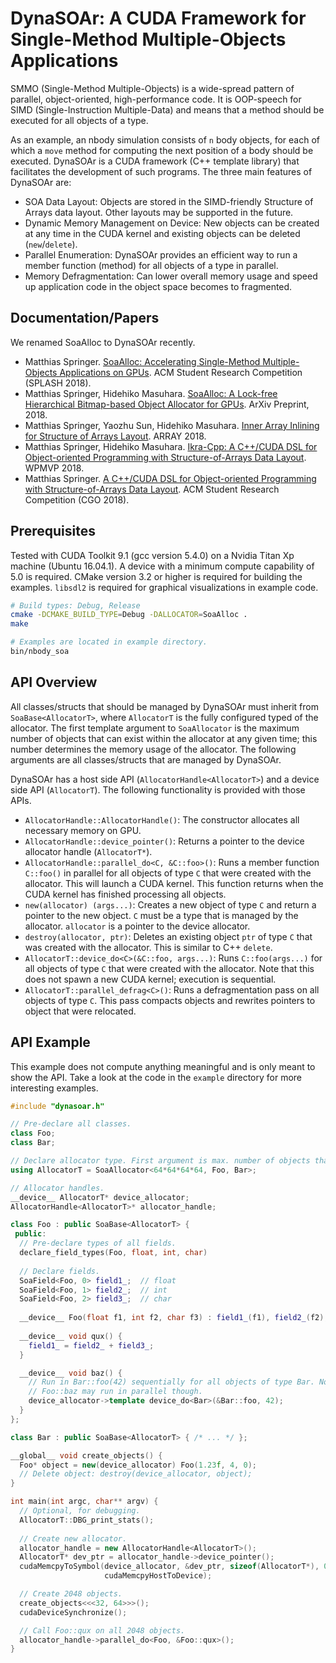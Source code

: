 # DynaSOAr: A CUDA Framework for Single-Method Multiple-Objects Applications
SMMO (Single-Method Multiple-Objects) is a wide-spread pattern of parallel, object-oriented, high-performance code. It is OOP-speech for SIMD (Single-Instruction Multiple-Data) and means that a method should be executed for all objects of a type.

As an example, an nbody simulation consists of `n` body objects, for each of which a `move` method for computing the next position of a body should be executed. DynaSOAr is a CUDA framework (C++ template library) that facilitates the development of such programs. The three main features of DynaSOAr are:

* SOA Data Layout: Objects are stored in the SIMD-friendly Structure of Arrays data layout. Other layouts may be supported in the future.
* Dynamic Memory Management on Device: New objects can be created at any time in the CUDA kernel and existing objects can be deleted (`new`/`delete`).
* Parallel Enumeration: DynaSOAr provides an efficient way to run a member function (method) for all objects of a type in parallel.
* Memory Defragmentation: Can lower overall memory usage and speed up application code in the object space becomes to fragmented.

## Documentation/Papers
We renamed SoaAlloc to DynaSOAr recently.

* Matthias Springer. [SoaAlloc: Accelerating Single-Method Multiple-Objects Applications on GPUs](https://arxiv.org/pdf/1809.07444). ACM Student Research Competition (SPLASH 2018).
* Matthias Springer, Hidehiko Masuhara. [SoaAlloc: A Lock-free Hierarchical Bitmap-based Object Allocator for GPUs](https://arxiv.org/pdf/1810.11765). ArXiv Preprint, 2018.
* Matthias Springer, Yaozhu Sun, Hidehiko Masuhara. [Inner Array Inlining for Structure of Arrays Layout](http://m-sp.org/downloads/array2018.pdf). ARRAY 2018.
* Matthias Springer, Hidehiko Masuhara. [Ikra-Cpp: A C++/CUDA DSL for Object-oriented Programming with Structure-of-Arrays Data Layout](http://m-sp.org/downloads/wpmvp2018.pdf). WPMVP 2018.
* Matthias Springer. [A C++/CUDA DSL for Object-oriented Programming with Structure-of-Arrays Data Layout](http://m-sp.org/downloads/cgo2018-src-abstract.pdf). ACM Student Research Competition (CGO 2018).

## Prerequisites
Tested with CUDA Toolkit 9.1 (gcc version 5.4.0) on a Nvidia Titan Xp machine (Ubuntu 16.04.1). A device with a minimum compute capability of 5.0 is required. CMake version 3.2 or higher is required for building the examples. `libsdl2` is required for graphical visualizations in example code.

```bash
# Build types: Debug, Release
cmake -DCMAKE_BUILD_TYPE=Debug -DALLOCATOR=SoaAlloc .
make

# Examples are located in example directory.
bin/nbody_soa
```

## API Overview
All classes/structs that should be managed by DynaSOAr must inherit from `SoaBase<AllocatorT>`, where `AllocatorT` is the fully configured typed of the allocator. The first template argument to `SoaAllocator` is the maximum number of objects that can exist within the allocator at any given time; this number determines the memory usage of the allocator. The following arguments are all classes/structs that are managed by DynaSOAr.

DynaSOAr has a host side API (`AllocatorHandle<AllocatorT>`) and a device side API (`AllocatorT`). The following functionality is provided with those APIs.
* `AllocatorHandle::AllocatorHandle()`: The constructor allocates all necessary memory on GPU.
* `AllocatorHandle::device_pointer()`: Returns a pointer to the device allocator handle (`AllocatorT*`).
* `AllocatorHandle::parallel_do<C, &C::foo>()`: Runs a member function `C::foo()` in parallel for all objects of type `C` that were created with the allocator. This will launch a CUDA kernel. This function returns when the CUDA kernel has finished processing all objects.
* `new(allocator) (args...)`: Creates a new object of type `C` and return a pointer to the new object. `C` must be a type that is managed by the allocator. `allocator` is a pointer to the device allocator.
* `destroy(allocator, ptr)`: Deletes an existing object `ptr` of type `C` that was created with the allocator. This is similar to C++ `delete`.
* `AllocatorT::device_do<C>(&C::foo, args...)`: Runs `C::foo(args...)` for all objects of type `C` that were created with the allocator. Note that this does not spawn a new CUDA kernel; execution is sequential.
* `AllocatorT::parallel_defrag<C>()`: Runs a defragmentation pass on all objects of type `C`. This pass compacts objects and rewrites pointers to object that were relocated.

## API Example
This example does not compute anything meaningful and is only meant to show the API. Take a look at the code in the `example` directory for more interesting examples.

```c++
#include "dynasoar.h"

// Pre-declare all classes.
class Foo;
class Bar;

// Declare allocator type. First argument is max. number of objects that can be created.
using AllocatorT = SoaAllocator<64*64*64*64, Foo, Bar>;

// Allocator handles.
__device__ AllocatorT* device_allocator;
AllocatorHandle<AllocatorT>* allocator_handle;

class Foo : public SoaBase<AllocatorT> {
 public:
  // Pre-declare types of all fields.
  declare_field_types(Foo, float, int, char)
  
  // Declare fields.
  SoaField<Foo, 0> field1_;  // float
  SoaField<Foo, 1> field2_;  // int
  SoaField<Foo, 2> field3_;  // char
  
  __device__ Foo(float f1, int f2, char f3) : field1_(f1), field2_(f2), field3_(f3) {}
 
  __device__ void qux() {
    field1_ = field2_ + field3_;
  }

  __device__ void baz() {
    // Run in Bar::foo(42) sequentially for all objects of type Bar. Note that
    // Foo::baz may run in parallel though.
    device_allocator->template device_do<Bar>(&Bar::foo, 42);
  }
};

class Bar : public SoaBase<AllocatorT> { /* ... */ };

__global__ void create_objects() {
  Foo* object = new(device_allocator) Foo(1.23f, 4, 0);
  // Delete object: destroy(device_allocator, object);
}

int main(int argc, char** argv) {
  // Optional, for debugging.
  AllocatorT::DBG_print_stats();
  
  // Create new allocator.
  allocator_handle = new AllocatorHandle<AllocatorT>();
  AllocatorT* dev_ptr = allocator_handle->device_pointer();
  cudaMemcpyToSymbol(device_allocator, &dev_ptr, sizeof(AllocatorT*), 0,
                     cudaMemcpyHostToDevice);

  // Create 2048 objects.
  create_objects<<<32, 64>>>();
  cudaDeviceSynchronize();

  // Call Foo::qux on all 2048 objects.
  allocator_handle->parallel_do<Foo, &Foo::qux>();
}
```
